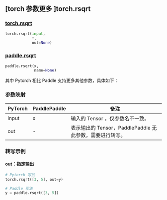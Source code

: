 ## [torch 参数更多 ]torch.rsqrt
### [torch.rsqrt](https://pytorch.org/docs/stable/generated/torch.rsqrt.html?highlight=rsqrt#torch.rsqrt)

```python
torch.rsqrt(input,
            *,
            out=None)
```

### [paddle.rsqrt](https://www.paddlepaddle.org.cn/documentation/docs/zh/api/paddle/rsqrt_cn.html#rsqrt)

```python
paddle.rsqrt(x,
             name=None)
```

其中 Pytorch 相比 Paddle 支持更多其他参数，具体如下：
### 参数映射
| PyTorch       | PaddlePaddle | 备注                                                   |
| ------------- | ------------ | ------------------------------------------------------ |
| input         | x            | 输入的 Tensor ，仅参数名不一致。                                      |
| out           | -            | 表示输出的 Tensor，PaddlePaddle 无此参数，需要进行转写。               |


### 转写示例
#### out：指定输出
```python
# Pytorch 写法
torch.rsqrt([3, 5], out=y)

# Paddle 写法
y = paddle.rsqrt([3, 5])
```
